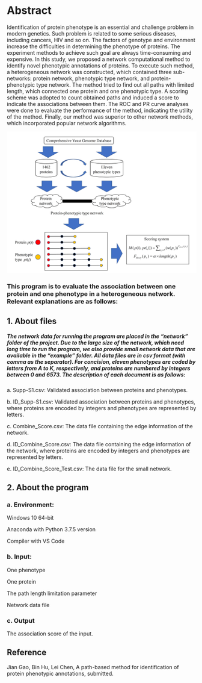 
# 										Abstract

Identification of protein phenotype is an essential and challenge problem in modern genetics. Such problem is related to some serious diseases, including cancers, HIV and so on. The factors of genotype and environment increase the difficulties in determining the phenotype of proteins. The experiment methods to achieve such goal are always time-consuming and expensive. In this study, we proposed a network computational method to identify novel phenotypic annotations of proteins. To execute such method, a heterogeneous network was constructed, which contained three sub-networks: protein network, phenotypic type network, and protein-phenotypic type network. The method tried to find out all paths with limited length, which connected one protein and one phenotypic type. A scoring scheme was adopted to count obtained paths and induced a score to indicate the associations between them. The ROC and PR curve analyses were done to evaluate the performance of the method, indicating the utility of the method. Finally, our method was superior to other network methods, which incorporated popular network algorithms.

![Figure-3](https://github.com/GJ100/Path-Method/blob/main/Figure%203.jpg)

### This program is to evaluate the association between one protein and one phenotype in a heterogeneous network. Relevant explanations are as follows:

## 1. About files

##### The network data for running the program are placed in the “network” folder of the project. Due to the large size of the network, which need long time to run the program, we also provide small network data that are available in the “example” folder. All data files are in csv format (with comma as the separator). For concision, eleven phenotypes are coded by letters from A to K, respectively, and proteins are numbered by integers between 0 and 6573. The description of each document is as follows:

a. Supp-S1.csv: Validated association between proteins and phenotypes.

b. ID_Supp-S1.csv: Validated association between proteins and phenotypes, where proteins are encoded by integers and phenotypes are represented by letters. 

c. Combine_Score.csv: The data file containing the edge information of the network. 

d. ID_Combine_Score.csv: The data file containing the edge information of the network, where proteins are encoded by integers and phenotypes are represented by letters. 

e. ID_Combine_Score_Test.csv: The data file for the small network. 

## 2. About the program

### a. Environment:

Windows 10 64-bit

Anaconda with Python 3.7.5 version

Compiler with VS Code

### b. Input:

One phenotype

One protein

The path length limitation parameter

Network data file

### c. Output 

The association score of the input.

## Reference

Jian Gao, Bin Hu, Lei Chen, A path-based method for identification of protein phenotypic annotations, submitted.
